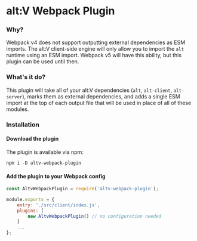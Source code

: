 # alt:V Webpack Plugin

### Why?

Webpack v4 does not support outputting external dependencies as ESM imports. The alt:V client-side engine will only
allow you to import the `alt` runtime using an ESM import. Webpack v5 will have this ability, but this plugin can be used until then.

### What's it do?

This plugin will take all of your alt:V dependencies (`alt`, `alt-client`, `alt-server`), marks them as external dependencies, 
and adds a single ESM import at the top of each output file that will be used in place of all of these modules.

### Installation

#### Download the plugin

The plugin is available via npm:

```
npm i -D altv-webpack-plugin
```

#### Add the plugin to your Webpack config

```js
const AltvWebpackPlugin = require('altv-webpack-plugin');

module.exports = {
    entry: './src/client/index.js',
    plugins: [
        new AltvWebpackPlugin() // no configuration needed
    ]
    ...
};
```
